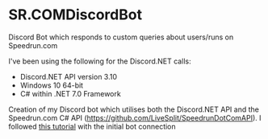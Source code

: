 # SR.COMDiscordBot
Discord Bot which responds to custom queries about users/runs on Speedrun.com

I've been using the following for the Discord.NET calls:
- Discord.NET API version 3.10
- Windows 10 64-bit
- C# within .NET 7.0 Framework

Creation of my Discord bot which utilises both the Discord.NET API and the Speedrun.com C# API (https://github.com/LiveSplit/SpeedrunDotComAPI).
I followed [this tutorial](https://discordnet.dev/guides/getting_started/first-bot.html) with the initial bot connection

